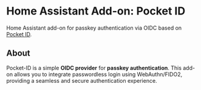 # Home Assistant Add-on: Pocket ID

Home Assistant add-on for passkey authentication via OIDC based on [Pocket ID](https://pocket-id.org/).

## About

Pocket-ID is a simple **OIDC provider** for **passkey authentication**. This add-on allows you to integrate passwordless login using WebAuthn/FIDO2, providing a seamless and secure authentication experience.
